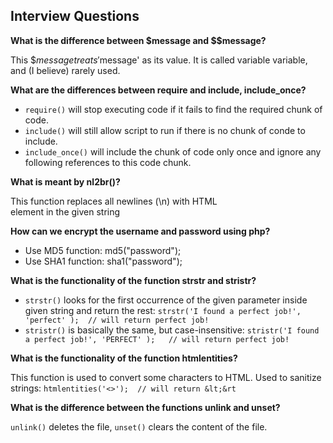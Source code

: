 ## Interview Questions

**What is the difference between $message and $$message?**

This $$message treats '$message' as its value. It is called variable variable, and (I believe) rarely used.

**What are the differences between require and include, include_once?**

- `require()` will stop executing code if it fails to find the required chunk of code.
- `include()` will still allow script to run if there is no chunk of conde to include.
- `include_once()` will include the chunk of code only once and ignore any following references to this code chunk.

**What is meant by nl2br()?**

This function replaces all newlines (\n) with HTML <br> element in the given string

**How can we encrypt the username and password using php?**
- Use MD5 function: md5("password");
- Use SHA1 function: sha1("password");

**What is the functionality of the function strstr and stristr?**
- `strstr()` looks for the first occurrence of the given parameter inside given string and return the rest: ```strstr('I found a perfect job!', 'perfect' );  // will return perfect job!```
- `stristr()` is basically the same, but case-insensitive: ```stristr('I found a perfect job!', 'PERFECT' );   // will return perfect job!```

**What is the functionality of the function htmlentities?**

This function is used to convert some characters to HTML. Used to sanitize strings: ```htmlentities('<>');  // will return &lt;&rt```

**What is the difference between the functions unlink and unset?**

`unlink()` deletes the file, `unset()` clears the content of the file.



